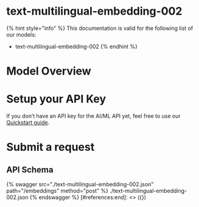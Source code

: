 [#references:start]: <> ({ "template": "openapi" })
# text-multilingual-embedding-002

{% hint style="info" %}
This documentation is valid for the following list of our models:
* text-multilingual-embedding-002
{% endhint %}

# Model Overview


# Setup your API Key
If you don’t have an API key for the AI/ML API yet, feel free to use our [Quickstart guide](https://docs.aimlapi.com/quickstart/setting-up).

# Submit a request
## API Schema
{% swagger src="./text-multilingual-embedding-002.json" path="/embeddings" method="post" %}
./text-multilingual-embedding-002.json
{% endswagger %}
[#references:end]: <> ({})